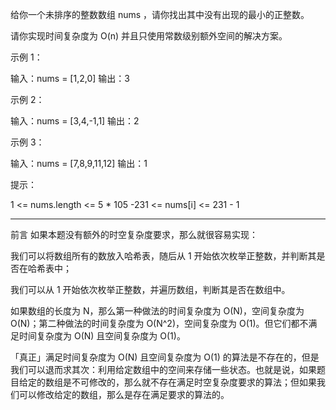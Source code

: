 给你一个未排序的整数数组 nums ，请你找出其中没有出现的最小的正整数。

请你实现时间复杂度为 O(n) 并且只使用常数级别额外空间的解决方案。


示例 1：

输入：nums = [1,2,0]
输出：3


示例 2：

输入：nums = [3,4,-1,1]
输出：2


示例 3：

输入：nums = [7,8,9,11,12]
输出：1


提示：

1 <= nums.length <= 5 * 105
-231 <= nums[i] <= 231 - 1


---
前言
如果本题没有额外的时空复杂度要求，那么就很容易实现：

我们可以将数组所有的数放入哈希表，随后从 1 开始依次枚举正整数，并判断其是否在哈希表中；

我们可以从 1 开始依次枚举正整数，并遍历数组，判断其是否在数组中。

如果数组的长度为 N，那么第一种做法的时间复杂度为 O(N)，空间复杂度为 O(N)；第二种做法的时间复杂度为 O(N^2)，空间复杂度为 O(1)。但它们都不满足时间复杂度为 O(N) 且空间复杂度为 O(1)。

「真正」满足时间复杂度为 O(N) 且空间复杂度为 O(1) 的算法是不存在的，但是我们可以退而求其次：利用给定数组中的空间来存储一些状态。也就是说，如果题目给定的数组是不可修改的，那么就不存在满足时空复杂度要求的算法；但如果我们可以修改给定的数组，那么是存在满足要求的算法的。

